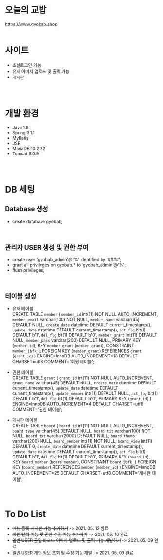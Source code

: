 # 오늘의 교밥

https://www.gyobab.shop
<br><br>

# 사이트
- 소셜로그인 가능
- 유저 이미지 업로드 및 출력 가능
- 게시판

<br><br>
# 개발 환경

- Java 1.8
- Spring 3.1.1
- MyBatis
- JSP
- MariaDB 10.2.32
- Tomcat 8.0.9


<br><br>

# DB 세팅

## Database 생성
- create database gyobab;
<br>

## 관리자 USER 생성 및 권한 부여
- create user 'gyobab_admin'@'%' identified by '####';
- grant all privileges on gyobab.* to 'gyobab_admin'@'%';
- flush privileges;
<br>

## 테이블 생성 
- 유저 테이블<br>
CREATE TABLE `member` (
  `member_id` int(11) NOT NULL AUTO_INCREMENT,
  `member_email` varchar(100) NOT NULL,
  `member_name` varchar(45) DEFAULT NULL,
  `create_date` datetime DEFAULT current_timestamp(),
  `update_date` datetime DEFAULT current_timestamp(),
  `act_flg` bit(1) DEFAULT b'1',
  `del_flg` bit(1) DEFAULT b'0',
  `member_grant` int(11) DEFAULT NULL,
  `member_pass` varchar(200) DEFAULT NULL,
  PRIMARY KEY (`member_id`),
  KEY `member_grant` (`member_grant`),
  CONSTRAINT `member_ibfk_1` FOREIGN KEY (`member_grant`) REFERENCES `grant` (`grant_id`)
) ENGINE=InnoDB AUTO_INCREMENT=13 DEFAULT CHARSET=utf8 COMMENT='회원 테이블';


- 권한 테이블<br>
CREATE TABLE `grant` (
  `grant_id` int(11) NOT NULL AUTO_INCREMENT,
  `grant_name` varchar(45) DEFAULT NULL,
  `create_date` datetime DEFAULT current_timestamp(),
  `update_date` datetime DEFAULT current_timestamp(),
  `update_member` int(11) DEFAULT NULL,
  `act_flg` bit(1) DEFAULT b'1',
  `del_flg` bit(1) DEFAULT b'0',
  PRIMARY KEY (`grant_id`)
) ENGINE=InnoDB AUTO_INCREMENT=4 DEFAULT CHARSET=utf8 COMMENT='권한 테이블';

- 게시판 테이블<br>
CREATE TABLE `board` (
  `board_id` int(11) NOT NULL AUTO_INCREMENT,
  `board_type` varchar(45) DEFAULT NULL,
  `board_tit` varchar(100) NOT NULL,
  `board_txt` varchar(2000) DEFAULT NULL,
  `board_thumb` varchar(200) NULL,
  `board_member` int(11) NOT NULL,
  `board_view` int(11) DEFAULT 0,
  `create_date` datetime DEFAULT current_timestamp(),
  `update_date` datetime DEFAULT current_timestamp(),
  `act_flg` bit(1) DEFAULT b'1',
  `del_flg` bit(1) DEFAULT b'0',
  PRIMARY KEY (`board_id`),
  KEY `board_member` (`board_member`),
  CONSTRAINT `board_ibfk_1` FOREIGN KEY (`board_member`) REFERENCES `member` (`member_id`)
) ENGINE=InnoDB AUTO_INCREMENT=25 DEFAULT CHARSET=utf8 COMMENT='게시판 테이블';


<br><br>

# To Do List <br>
- ~~메뉴 등록 게시판 기능 추가하기~~ -> 2021. 05. 12 완료
- ~~회원 탈퇴 기능 및 권한 수정 기능 추가하기~~ -> 2021. 05. 10 완료
- ~~일반 USER 출입 바코드 이미지 업로드 및 출력 기능 개발하기~~ -> 2021. 05. 09 완료
- ~~일반 USER 개인 정보 조회 및 수정 기능 개발~~ -> 2021. 05. 09 완료

